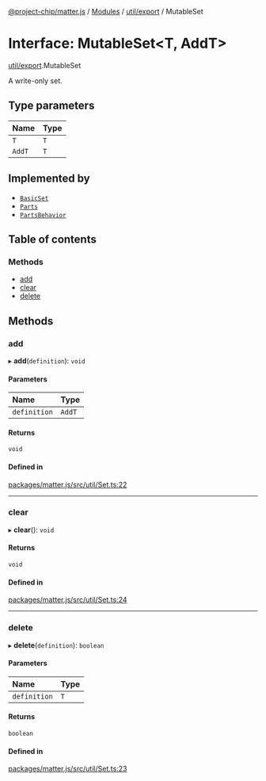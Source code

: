 [@project-chip/matter.js](../README.md) / [Modules](../modules.md) / [util/export](../modules/util_export.md) / MutableSet

# Interface: MutableSet\<T, AddT\>

[util/export](../modules/util_export.md).MutableSet

A write-only set.

## Type parameters

| Name | Type |
| :------ | :------ |
| `T` | `T` |
| `AddT` | `T` |

## Implemented by

- [`BasicSet`](../classes/util_export.BasicSet.md)
- [`Parts`](../classes/node_export._internal_.Parts.md)
- [`PartsBehavior`](../classes/node_export._internal_.PartsBehavior.md)

## Table of contents

### Methods

- [add](util_export.MutableSet.md#add)
- [clear](util_export.MutableSet.md#clear)
- [delete](util_export.MutableSet.md#delete)

## Methods

### add

▸ **add**(`definition`): `void`

#### Parameters

| Name | Type |
| :------ | :------ |
| `definition` | `AddT` |

#### Returns

`void`

#### Defined in

[packages/matter.js/src/util/Set.ts:22](https://github.com/project-chip/matter.js/blob/3adaded6/packages/matter.js/src/util/Set.ts#L22)

___

### clear

▸ **clear**(): `void`

#### Returns

`void`

#### Defined in

[packages/matter.js/src/util/Set.ts:24](https://github.com/project-chip/matter.js/blob/3adaded6/packages/matter.js/src/util/Set.ts#L24)

___

### delete

▸ **delete**(`definition`): `boolean`

#### Parameters

| Name | Type |
| :------ | :------ |
| `definition` | `T` |

#### Returns

`boolean`

#### Defined in

[packages/matter.js/src/util/Set.ts:23](https://github.com/project-chip/matter.js/blob/3adaded6/packages/matter.js/src/util/Set.ts#L23)
